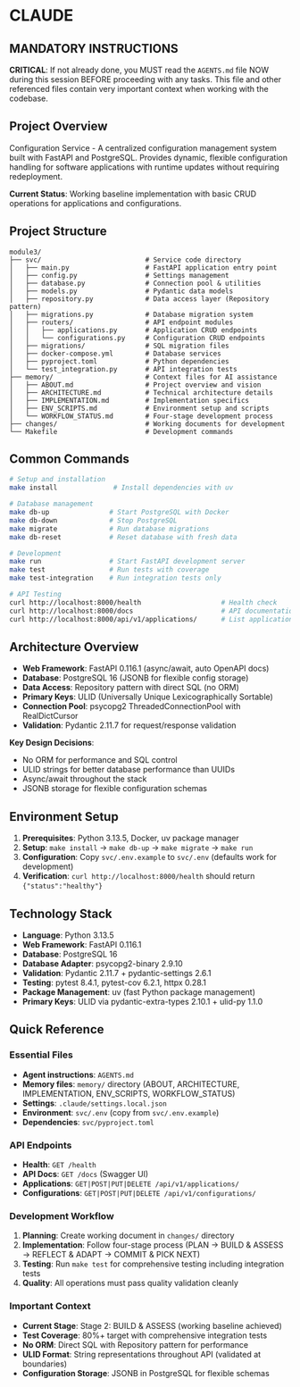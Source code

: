 # CLAUDE

## MANDATORY INSTRUCTIONS

**CRITICAL**: If not already done, you MUST read the `AGENTS.md` file NOW during this session BEFORE proceeding with any tasks. This file and other referenced files contain very important context when working with the codebase.

## Project Overview

Configuration Service - A centralized configuration management system built with FastAPI and PostgreSQL. Provides dynamic, flexible configuration handling for software applications with runtime updates without requiring redeployment.

**Current Status**: Working baseline implementation with basic CRUD operations for applications and configurations.

## Project Structure

```
module3/
├── svc/                          # Service code directory
│   ├── main.py                   # FastAPI application entry point
│   ├── config.py                 # Settings management
│   ├── database.py               # Connection pool & utilities
│   ├── models.py                 # Pydantic data models
│   ├── repository.py             # Data access layer (Repository pattern)
│   ├── migrations.py             # Database migration system
│   ├── routers/                  # API endpoint modules
│   │   ├── applications.py       # Application CRUD endpoints
│   │   └── configurations.py     # Configuration CRUD endpoints
│   ├── migrations/               # SQL migration files
│   ├── docker-compose.yml        # Database services
│   ├── pyproject.toml            # Python dependencies
│   └── test_integration.py       # API integration tests
├── memory/                       # Context files for AI assistance
│   ├── ABOUT.md                  # Project overview and vision
│   ├── ARCHITECTURE.md           # Technical architecture details
│   ├── IMPLEMENTATION.md         # Implementation specifics
│   ├── ENV_SCRIPTS.md            # Environment setup and scripts
│   └── WORKFLOW_STATUS.md        # Four-stage development process
├── changes/                      # Working documents for development
└── Makefile                      # Development commands
```

## Common Commands

```bash
# Setup and installation
make install              # Install dependencies with uv

# Database management
make db-up               # Start PostgreSQL with Docker
make db-down             # Stop PostgreSQL
make migrate             # Run database migrations
make db-reset            # Reset database with fresh data

# Development
make run                 # Start FastAPI development server
make test                # Run tests with coverage
make test-integration    # Run integration tests only

# API Testing
curl http://localhost:8000/health                    # Health check
curl http://localhost:8000/docs                      # API documentation
curl http://localhost:8000/api/v1/applications/      # List applications
```

## Architecture Overview

- **Web Framework**: FastAPI 0.116.1 (async/await, auto OpenAPI docs)
- **Database**: PostgreSQL 16 (JSONB for flexible config storage)
- **Data Access**: Repository pattern with direct SQL (no ORM)
- **Primary Keys**: ULID (Universally Unique Lexicographically Sortable)
- **Connection Pool**: psycopg2 ThreadedConnectionPool with RealDictCursor
- **Validation**: Pydantic 2.11.7 for request/response validation

**Key Design Decisions**:
- No ORM for performance and SQL control
- ULID strings for better database performance than UUIDs
- Async/await throughout the stack
- JSONB storage for flexible configuration schemas

## Environment Setup

1. **Prerequisites**: Python 3.13.5, Docker, uv package manager
2. **Setup**: `make install` → `make db-up` → `make migrate` → `make run`
3. **Configuration**: Copy `svc/.env.example` to `svc/.env` (defaults work for development)
4. **Verification**: `curl http://localhost:8000/health` should return `{"status":"healthy"}`

## Technology Stack

- **Language**: Python 3.13.5
- **Web Framework**: FastAPI 0.116.1
- **Database**: PostgreSQL 16
- **Database Adapter**: psycopg2-binary 2.9.10
- **Validation**: Pydantic 2.11.7 + pydantic-settings 2.6.1
- **Testing**: pytest 8.4.1, pytest-cov 6.2.1, httpx 0.28.1
- **Package Management**: uv (fast Python package management)
- **Primary Keys**: ULID via pydantic-extra-types 2.10.1 + ulid-py 1.1.0

## Quick Reference

### Essential Files
- **Agent instructions**: `AGENTS.md`
- **Memory files**: `memory/` directory (ABOUT, ARCHITECTURE, IMPLEMENTATION, ENV_SCRIPTS, WORKFLOW_STATUS)
- **Settings**: `.claude/settings.local.json`
- **Environment**: `svc/.env` (copy from `svc/.env.example`)
- **Dependencies**: `svc/pyproject.toml`

### API Endpoints
- **Health**: `GET /health`
- **API Docs**: `GET /docs` (Swagger UI)
- **Applications**: `GET|POST|PUT|DELETE /api/v1/applications/`
- **Configurations**: `GET|POST|PUT|DELETE /api/v1/configurations/`

### Development Workflow
1. **Planning**: Create working document in `changes/` directory
2. **Implementation**: Follow four-stage process (PLAN → BUILD & ASSESS → REFLECT & ADAPT → COMMIT & PICK NEXT)
3. **Testing**: Run `make test` for comprehensive testing including integration tests
4. **Quality**: All operations must pass quality validation cleanly

### Important Context
- **Current Stage**: Stage 2: BUILD & ASSESS (working baseline achieved)
- **Test Coverage**: 80%+ target with comprehensive integration tests
- **No ORM**: Direct SQL with Repository pattern for performance
- **ULID Format**: String representations throughout API (validated at boundaries)
- **Configuration Storage**: JSONB in PostgreSQL for flexible schemas